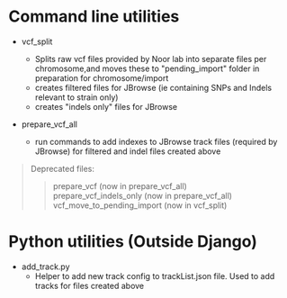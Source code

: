 

# Command line utilities
  
- vcf_split
  - Splits raw vcf files provided by Noor lab into separate files per chromosome,and moves these to "pending_import" folder in preparation for chromosome/import
  - creates filtered files for JBrowse (ie containing SNPs and Indels relevant to strain only)
  - creates "indels only" files for JBrowse  

- prepare_vcf_all
  -  run commands to add indexes to JBrowse track files (required by JBrowse) for filtered and indel files created above
  
> Deprecated files:
>>   prepare_vcf (now in prepare_vcf_all)<br>
>> prepare_vcf_indels_only (now in prepare_vcf_all)<br>
>> vcf_move_to_pending_import   (now in vcf_split) 

# Python utilities (Outside Django)  
- add_track.py
  - Helper to add new track  config to trackList.json file. Used to add tracks for files created above
  
  

